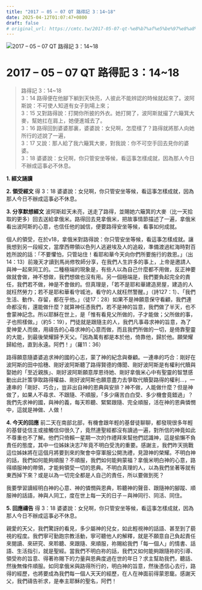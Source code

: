 ```yaml
---
title: "2017 – 05 – 07 QT 路得記 3：14~18"
date: 2025-04-12T01:07:47+0800
draft: false
# original_url: https://cmtc.tw/2017-05-07-qt-%e8%b7%af%e5%be%97%e8%a8%98-3%ef%bc%9a1418
---
```


![2017 – 05 – 07 QT 路得記 3：14\~18](/images/qt.jpg   "2017 – 05 – 07 QT 路得記 3：14\~18")

# 2017 – 05 – 07 QT 路得記 3：14\~18

> 路得記 3：14\~18  
> 3：14 路得便在他腳下躺到天快亮，人彼此不能辨認的時候就起來了。波阿斯說：不可使人知道有女子到場上來；  
> 3：15 又對路得說：打開你所披的外衣。她打開了，波阿斯就撮了六簸箕大麥，幫她扛在肩上，她便進城去了。  
> 3：16 路得回到婆婆那裏，婆婆說：女兒啊，怎麼樣了？路得就將那人向她所行的述說了一遍，  
> 3：17 又說：那人給了我六簸箕大麥，對我說：你不可空手回去見你的婆婆。  
> 3：18 婆婆說：女兒啊，你只管安坐等候，看這事怎樣成就，因為那人今日不辦成這事必不休息。

**1. 經文誦讀**

**2. 領受經文**
得 3：18 婆婆說：女兒啊，你只管安坐等候，看這事怎樣成就，因為那人今日不辦成這事必不休息。

**3. 分享默想經文**
波阿斯趁天未亮，送走了路得，並賜她六簸箕的大麥（比一天拾取的更多）回去送給拿俄米。路得回去見拿俄米，把故事情節描述了一遍，拿俄米看出波阿斯的心意，也信任他的誠信，便要路得安坐等候，看事如何成就。

個人的領受，在於v18，拿俄米對路得說：你只管安坐等候，看這事怎樣成就。讓我想到另一段經文，當摩西帶領以色列人逃避埃及人的追殺，準備渡過紅海時對百姓所說的話：「不要懼怕，只管站住！看耶和華今天向你們所要施行的救恩。」（出14：13）前幾天才讀到馬尚修牧師分享，在我們人生許多的事上，上帝是邀請人與神一起來同工的。二種極端的現象是，有些人以為自己什麼都不用做，反正神要做就會做，神不想做，我們想做也沒有用。另一個極端是，我們要負起完全的責任，我們若不做，神是不會做的。但真理是，「若不是耶和華建造房屋，建造的人就枉然勞力；若不是耶和華看守城池，看守的人就枉然警醒。」（詩127：1）、「我們生活、動作、存留，都在乎他。」（徒17：28）如果不是神願意保守看顧，我們連命都沒有，還能做什麼？就算神任憑我們，若不是神的旨意，我們做了半天，也不會蒙神記念。所以耶穌在世上，是「惟有看見父所做的，子才能做；父所做的事，子也照樣做。」（約5：19），門徒就是跟隨主的人，我們凡事尋求神的旨意，為了愛神愛人而做，用禱告的心尋求神的心意而做，而且我們所做的一切，是倚靠聖靈的大能，到最後榮耀歸予天父。「因為萬有都是本於他，倚靠他，歸於他。願榮耀歸給他，直到永遠。阿們！」（羅11：36）

路得願意隨婆婆追求神的國的心志，蒙了神的紀念與眷顧。一連串的巧合：剛好在波阿斯的田中拾穗、剛好波阿斯聽了路得賢德的傳聞、剛好波阿斯是有權利代贖與娶她的「至近親族」、剛好波阿斯願意厚恩待她、剛好拿俄米心中有聖靈的智慧感動出此計策爭取路得權益、剛好波阿斯也願意盡力去爭取代贖娶路得的權利…，一連串的「剛好、巧合」，豈非出自神的恩典與安排？神不做，人能做什麼？但是神做了，如果人不尋求、不跟隨、不順服，「多少痛苦白白受、多少機會竟錯過」？我們先求神的國，與神的義，每天聆聽、緊緊跟隨、完全順服，活在神的恩典憐憫中，這就是神做、人做！

**4. 今天的回應**
前二天在南部北部，有機會跟年輕的基督徒聊聊，都發現很多年輕的基督徒信主或接觸信仰很久了，竟然連聖經都沒有讀過一遍，對所信的神竟如此不尊重也不了解。他們只倚賴一星期一次的作禮拜來幫他們認識神，這是偷懶不負責任的態度，其中一位姊妹決志7年竟不明白受洗的重要。感謝主，我們昨天挑戰這位姊妹將在這個月將要到來的聚會中穿軍服公開洗禮，見證神的榮耀。不明白神的話，我們如何能夠順服？不順服，我們如何能夠蒙福？拿俄米明白神的心意，路得順服神的帶領，才能夠領受一切的恩典。不明白真理的人，以為我們坐著等就有東西掉下來？或是以為一切完全都是人自己的責任，所以要做到死？

我要學習讀經明白神的心意、神的憐憫與恩典，聆聽神的聲音、跟隨神的腳蹤、順服神的話語，神與人同工，度在世上每一天的日子－與神同行、同活、同住。

**5. 回應禱告**
得 3：18 婆婆說：女兒啊，你只管安坐等候，看這事怎樣成就，因為那人今日不辦成這事必不休息。

親愛的天父，我們驚訝的看見，多少屬神的兒女，如此輕視神的話語、甚至到了藐視的程度。我們寧可勤跑宗教活動，寧可聽他人的解釋，就是不願意自己負起責任來閱讀、來研究、來聆聽、來跟隨、來順服，祢賜給我們「每一個人」的情書、話語、生活指引，就是聖經。當我們不明白祢的話，我們又如何能夠跟隨祢的引導、領受祢的旨意、得著祢賜下的力量與恩典度過在世的年日？求主幫助我們，聽話、然後無條件順服。如同拿俄米與路得所行的，明白神的旨意，然後憑信心去行，路得的經歷，也將要成為我們每一個人天天的經歷，在人在神面前得蒙恩竉。感謝天父，我們禱告祈求，是奉主耶穌的聖名，阿們！
